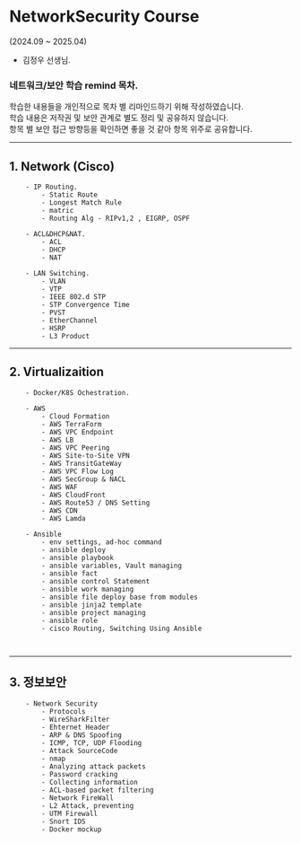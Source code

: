 # NetworkSecurity Course

(2024.09 ~ 2025.04)


- 김정우 선생님.


### 네트워크/보안 학습 remind 목차.

학습한 내용들을 개인적으로 목차 별 리마인드하기 위해 작성하였습니다.
<br>
학습 내용은 저작권 및 보안 관계로 별도 정리 및 공유하지 않습니다.
<br>
항목 별 보안 접근 방향등을 확인하면 좋을 것 같아 항목 위주로 공유합니다.

----


##  1. Network (Cisco)
```
    - IP Routing.
        - Static Route
        - Longest Match Rule
        - matric
        - Routing Alg - RIPv1,2 , EIGRP, OSPF
        
    - ACL&DHCP&NAT.
        - ACL
        - DHCP
        - NAT 
        
    - LAN Switching.
        - VLAN
        - VTP
        - IEEE 802.d STP
        - STP Convergence Time
        - PVST
        - EtherChannel
        - HSRP
        - L3 Product
```
---

## 2. Virtualizaition
```
    - Docker/K8S Ochestration.
    
    - AWS
        - Cloud Formation
        - AWS TerraForm
        - AWS VPC Endpoint
        - AWS LB
        - AWS VPC Peering
        - AWS Site-to-Site VPN
        - AWS TransitGateWay
        - AWS VPC Flow Log
        - AWS SecGroup & NACL
        - AWS WAF
        - AWS CloudFront
        - AWS Route53 / DNS Setting
        - AWS CDN
        - AWS Lamda
        
    - Ansible
        - env settings, ad-hoc command
        - ansible deploy
        - ansible playbook
        - ansible variables, Vault managing
        - ansible fact
        - ansible control Statement
        - ansible work managing
        - ansible file deploy base from modules
        - ansible jinja2 template
        - ansible project managing
        - ansible role
        - cisco Routing, Switching Using Ansible
         
        
```

---

## 3. 정보보안
```
    - Network Security
        - Protocols
        - WireSharkFilter
        - Ehternet Header
        - ARP & DNS Spoofing
        - ICMP, TCP, UDP Flooding
        - Attack SourceCode
        - nmap
        - Analyzing attack packets
        - Password cracking
        - Collecting information
        - ACL-based packet filtering
        - Network FireWall
        - L2 Attack, preventing
        - UTM Firewall
        - Snort IDS
        - Docker mockup

```
   